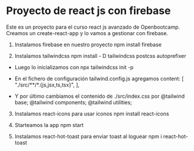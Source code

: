 # Proyecto de react js con firebase

Este es un proyecto para el curso react js avanzado de Openbootcamp.
Creamos un create-react-app y lo vamos a gestionar con firebase.

1. Instalamos firebase en nuestro proyecto
npm install firebase

2. Instalamos tailwindcss
npm install - D tailwindcss postcss autoprefixer

- Luego lo inicializamos con
npx tailwindcss init -p

- En el fichero de configuración tailwind.config.js agregamos
content: [
    "./src/**/*.{js,jsx,ts,tsx}",
  ],

- Y por último cambiamos el contenido de ./src/index.css por
@tailwind base;
@tailwind components;
@tailwind utilities;

3. Instalamos react-icons para usar iconos
npm install react-icons

4. Starteamos la app
npm start

5. Instalamos react-hot-toast para enviar toast al loguear
npm i react-hot-toast